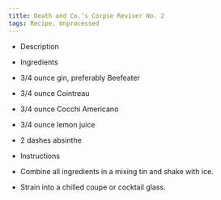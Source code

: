 ```yaml
---
title: Death and Co.’s Corpse Reviver No. 2
tags: Recipe, Unprocessed
---
```

- Description

- Ingredients
- 3/4 ounce gin, preferably Beefeater
- 3/4 ounce Cointreau
- 3/4 ounce Cocchi Americano
- 3/4 ounce lemon juice
- 2 dashes absinthe
- Instructions
- Combine all ingredients in a mixing tin and shake with ice.
- Strain into a chilled coupe or cocktail glass.

